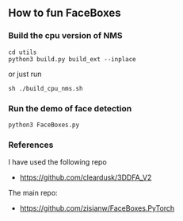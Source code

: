 ## How to fun FaceBoxes

### Build the cpu version of NMS
```shell script
cd utils
python3 build.py build_ext --inplace
```

or just run

```shell script
sh ./build_cpu_nms.sh
```

### Run the demo of face detection
```shell script
python3 FaceBoxes.py
```


### References
I have used the following repo
* https://github.com/cleardusk/3DDFA_V2 

The main repo:
* https://github.com/zisianw/FaceBoxes.PyTorch